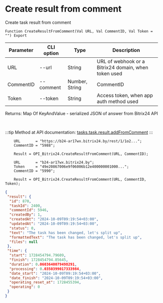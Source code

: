 ﻿---
sidebar_position: 7
---

# Create result from comment
 Create task result from comment



`Function CreateResultFromComment(Val URL, Val CommentID, Val Token = "") Export`

  | Parameter | CLI option | Type | Description |
  |-|-|-|-|
  | URL | --url | String | URL of webhook or a Bitrix24 domain, when token used |
  | CommentID | --comment | Number, String | CommentID |
  | Token | --token | String | Access token, when app auth method used |

  
  Returns:  Map Of KeyAndValue - serialized JSON of answer from Bitrix24 API

<br/>

:::tip
Method at API documentation: [tasks.task.result.addFromComment](https://dev.1c-bitrix.ru/rest_help/tasks/task/tasks/tasks_task_result_addFromComment.php)
:::
<br/>


```bsl title="Code example"
    URL       = "https://b24-ar17wx.bitrix24.by/rest/1/1o2...";
    CommentID = "5988";

    Result = OPI_Bitrix24.CreateResultFromComment(URL, CommentID);

    URL       = "b24-ar17wx.bitrix24.by";
    Token     = "49e20867006e9f06006b12e400000001000...";
    CommentID = "5990";

    Result = OPI_Bitrix24.CreateResultFromComment(URL, CommentID, Token);
```
 



```json title="Result"
{
 "result": {
  "id": 870,
  "taskId": 2400,
  "commentId": 5946,
  "createdBy": 1,
  "createdAt": "2024-10-09T09:19:54+03:00",
  "updatedAt": "2024-10-09T09:19:54+03:00",
  "status": 0,
  "text": "The task has been changed, let's split up",
  "formattedText": "The task has been changed, let's split up",
  "files": null
 },
 "time": {
  "start": 1728454794.79609,
  "finish": 1728454794.85645,
  "duration": 0.0603640079498291,
  "processing": 0.0350399017333984,
  "date_start": "2024-10-09T09:19:54+03:00",
  "date_finish": "2024-10-09T09:19:54+03:00",
  "operating_reset_at": 1728455394,
  "operating": 0
 }
}
```
